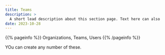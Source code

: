 ```yaml
---
title: Teams
description: >
  A short lead description about this section page. Text here can also be **bold** or _italic_ and can even be split over multiple paragraphs.
date: 2023-10-28
---
```


{{% pageinfo %}}
Organizations, Teams, Users
{{% /pageinfo %}}

YOu can create any number of these.